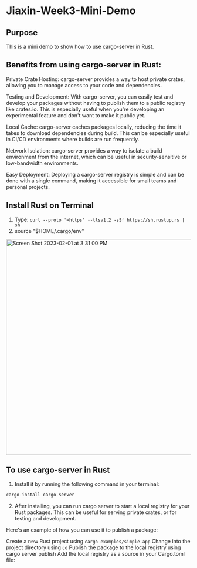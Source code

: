 # Jiaxin-Week3-Mini-Demo
## Purpose
This is a mini demo to show how to use cargo-server in Rust.

## Benefits from using cargo-server in Rust:
Private Crate Hosting: cargo-server provides a way to host private crates, allowing you to manage access to your code and dependencies.

Testing and Development: With cargo-server, you can easily test and develop your packages without having to publish them to a public registry like crates.io. This is especially useful when you're developing an experimental feature and don't want to make it public yet.

Local Cache: cargo-server caches packages locally, reducing the time it takes to download dependencies during build. This can be especially useful in CI/CD environments where builds are run frequently.

Network Isolation: cargo-server provides a way to isolate a build environment from the internet, which can be useful in security-sensitive or low-bandwidth environments.

Easy Deployment: Deploying a cargo-server registry is simple and can be done with a single command, making it accessible for small teams and personal projects.

## Install Rust on Terminal
1. Type: `curl --proto '=https' --tlsv1.2 -sSf https://sh.rustup.rs | sh`
2. source "$HOME/.cargo/env"
<img width="588" alt="Screen Shot 2023-02-01 at 3 31 00 PM" src="https://user-images.githubusercontent.com/112274822/216160331-f3634001-3bcb-4901-b1c1-ed2795985923.png">

## To use cargo-server in Rust
1. Install it by running the following command in your terminal:
```bash
cargo install cargo-server
```

2. After installing, you can run cargo server to start a local registry for your Rust packages. This can be useful for serving private crates, or for testing and development.

Here's an example of how you can use it to publish a package:

Create a new Rust project using `cargo examples/simple-app`
Change into the project directory using `cd`
Publish the package to the local registry using cargo server publish
Add the local registry as a source in your Cargo.toml file:

